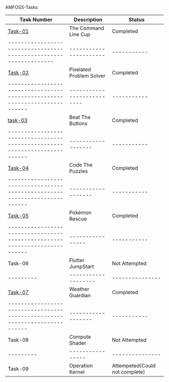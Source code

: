 AMFOSS-Tasks

| Task Number | Description | Status |
|-------------|-------------|--------|
| [Task-01](https://github.com/Sravan-k-177/amfoss-tasks/task-01) | The Command Line Cup | Completed |
|-----------------------------------------------------------------|----------------------|-----------|
|[Task-02](https://github.com/Sravan-k-177/amfoss-tasks/tree/main/task-02) | Pixelated Problem Solver | Completed |
|--------------------------------------------------------------------------|--------------------------|-----------|
|[task-03](https://github.com/Sravan-k-177/amfoss-tasks/tree/main/task-03) | Beat The Buttons | Completed |
|--------------------------------------------------------------------------|------------------|-----------|
|[Task-04](https://github.com/Sravan-k-177/amfoss-tasks/tree/main/task-04) | Code The Puzzles | Completed |
|--------------------------------------------------------------------------|------------------|-----------|
|[Task-05](https://github.com/Sravan-k-177/amfoss-tasks/tree/main/task-05) | Pokémon Rescue | Completed |
|--------------------------------------------------------------------------|----------------|-----------|
| Task-06 | Flutter JumpStart | Not Attempted |
|---------|-------------------|---------------|
|[Task-07](https://github.com/Sravan-k-177/amfoss-tasks/tree/main/task-07) | Weather Guardian | Completed |
|--------------------------------------------------------------------------|------------------|-----------|
| Task-08 | Compute Shader | Not Attempted |
|---------|----------------|---------------|
| Task-09 | Operation Kernel | Attempeted(Could not complete) |